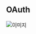 ## OAuth

<img src="https://user-images.githubusercontent.com/34837583/150627562-167a8e33-6165-4de5-9509-d476587b6655.png" alt="이미지">


